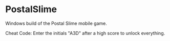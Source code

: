 # PostalSlime
Windows build of the Postal Slime mobile game.

Cheat Code: Enter the initials "A3D" after a high score to unlock everything.
